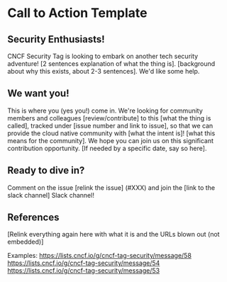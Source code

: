 # Call to Action Template

## Security Enthusiasts!
CNCF Security Tag is looking to embark on another tech security adventure!  [2 sentences explanation of what the thing is].
[background about why this exists, about 2-3 sentences].  We'd like some help.
 
## We want you!
This is where you (yes you!) come in.  We're looking for community members and colleagues [review/contribute] to this [what the thing is called], tracked under [issue number and link to issue], so that we can provide the cloud native community with [what the intent is]!
[what this means for the community]. We hope you can join us on this significant contribution opportunity. [If needed by a specific date, say so here].

## Ready to dive in?  
Comment on the issue [relink the issue] (#XXX) and join the [link to the slack channel] Slack channel!

## References
[Relink everything again here with what it is and the URLs blown out (not embedded)]

Examples:
https://lists.cncf.io/g/cncf-tag-security/message/58
https://lists.cncf.io/g/cncf-tag-security/message/54
https://lists.cncf.io/g/cncf-tag-security/message/53
